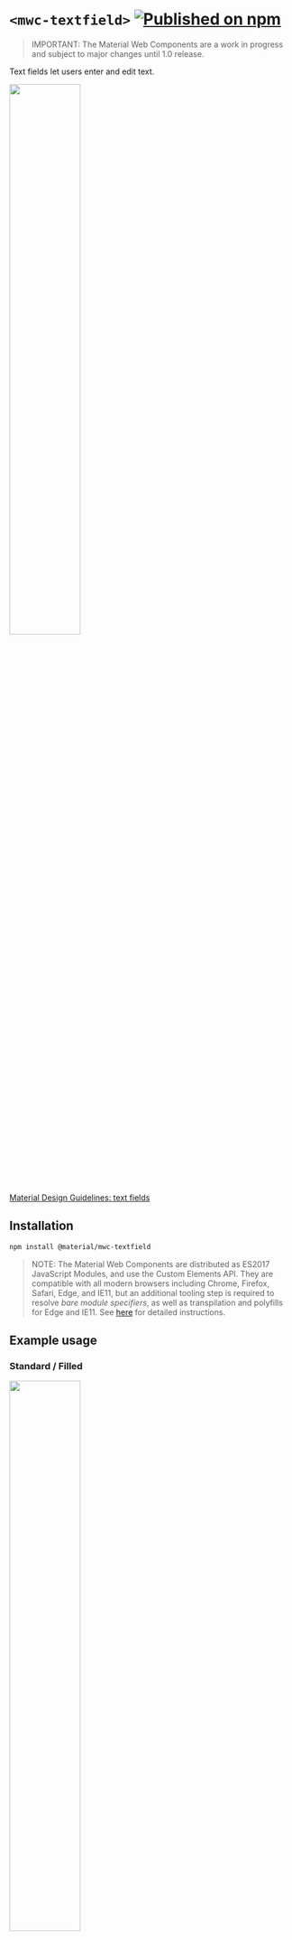 # `<mwc-textfield>` [![Published on npm](https://img.shields.io/npm/v/@material/mwc-textfield.svg)](https://www.npmjs.com/package/@material/mwc-textfield)

> IMPORTANT: The Material Web Components are a work in progress and subject to
> major changes until 1.0 release.

Text fields let users enter and edit text.

<img src="images/standard.png" width="50%">

[Material Design Guidelines: text fields](https://material.io/design/components/text-fields.html)

## Installation

```sh
npm install @material/mwc-textfield
```

> NOTE: The Material Web Components are distributed as ES2017 JavaScript
> Modules, and use the Custom Elements API. They are compatible with all modern
> browsers including Chrome, Firefox, Safari, Edge, and IE11, but an additional
> tooling step is required to resolve *bare module specifiers*, as well as
> transpilation and polyfills for Edge and IE11. See
> [here](https://github.com/material-components/material-components-web-components#quick-start)
> for detailed instructions.

## Example usage

### Standard / Filled

<img src="images/standard.png" width="50%">

```html
<mwc-textfield label="My Textfield"></mwc-textfield>

<script type="module">
  import '@material/mwc-textfield';
</script>
```

### Icon - Leading

<img src="images/icon-leading.png" width="50%">

```html
<mwc-textfield label="My Textfield" icon="event"></mwc-textfield>

<script type="module">
  import '@material/mwc-textfield';
  import '@material/mwc-icon/mwc-icon-font.js';
</script>
```

### Icon - Trailing

<img src="images/icon-trailing.png" width="50%">

```html
<mwc-textfield label="My Textfield" iconTrailing="delete"></mwc-textfield>

<script type="module">
  import '@material/mwc-textfield';
  import '@material/mwc-icon/mwc-icon-font.js';
</script>
```

### Helper Text

<img src="images/helper.png" width="50%">

```html
<mwc-textfield label="My Textfield" helper="Helper Text"></mwc-textfield>

<script type="module">
  import '@material/mwc-textfield';
</script>
```

### Primary Color

<img src="images/color-primary.png" width="50%">

```html
<style>
  mwc-textfield {
    --mdc-theme-primary: green;
  }
</style>

<mwc-textfield
    label="My Textfield"
    iconTrailing="delete"
    required>
</mwc-textfield>

<script type="module">
  import '@material/mwc-textfield';
  import '@material/mwc-icon/mwc-icon-font.js';
</script>
```

## Variants

### Outlined

<img src="images/outlined.png" width="50%">

```html
<mwc-textfield
    outlined
    label="My Textfield"
    iconTrailing="delete">
</mwc-textfield>

<script type="module">
  import '@material/mwc-textfield';
  import '@material/mwc-icon/mwc-icon-font.js';
</script>
```

#### Shaping Outlined

<img src="images/shape-left.png" width="50%">
<img src="images/shape-right.png" width="50%">
<img src="images/shape-left-right.png" width="50%">

```html
<style>
  mwc-textfield.left {
    --mdc-notched-outline-leading-width: 28px;
    --mdc-notched-outline-leading-border-radius: 28px 0 0 28px;
  }

  mwc-textfield.right {
    --mdc-notched-outline-trailing-border-radius: 0 28px 28px 0;
  }
</style>

<mwc-textfield
    class="left";
    label="My Textfield"
    iconTrailing="delete"
    outlined>
</mwc-textfield>

<mwc-textfield
    class="right";
    label="My Textfield"
    iconTrailing="delete"
    outlined>
</mwc-textfield>

<mwc-textfield
    class="left right";
    label="My Textfield"
    iconTrailing="delete"
    outlined>
</mwc-textfield>

<script type="module">
  import '@material/mwc-textfield';
  import '@material/mwc-icon/mwc-icon-font.js';
</script>
```

### Fullwidth

<img src="images/fullwidth.png" width="50%">

```html
<!-- Note: Fullwidth does not support label; only placeholder -->
<mwc-textfield fullwidth placeholder="Standard" helper="Helper Text"></mwc-textfield>

<script type="module">
  import '@material/mwc-textfield';
</script>
```

## API

### Properties/Attributes

| Name                | Type           | Description
| ------------------- | -------------- |------------
| `value`             | `string`       | The input control's value.
| `type`              | `TypeKeyword*` | A string specifying the type of control to render.
| `label`             | `string`       | Sets floating label value.
| `placeholder`       | `string`       | Sets disappearing input placeholder.
| `icon`              | `string`       | Leading icon to display in input. See [`mwc-icon`](https://github.com/material-components/material-components-web-components/tree/master/packages/icon).
| `iconTrailing`      | `string`       | Trailing icon to display in input. See [`mwc-icon`](https://github.com/material-components/material-components-web-components/tree/master/packages/icon).
| `disabled`          | `boolean`      | Whether or not the input should be disabled.
| `required`          | `boolean`      | Displays error state if value is empty and input is blurred.
| `maxlength`         | `number`       | Maximum length to accept input.
| `charCounter`       | `boolean`      | **Note: requries `maxlength` to be set.** Display character counter with max length.
| `outlined`          | `boolean`      | Whether or not to show the material outlined variant.
| `fullwidth`         | `boolean`      | Whether or not to make the input fullwidth. No longer displays `label`; only `placeholder` and `helper`.
| `helper`            | `string`       | Helper text to display below the input. Display default only when focused.
| `helperPersistent`  | `boolean`      | Always show the helper text despite focus.

\*  `TypeKeyword` is exported by `mwc-textfield` and `mwc-textfield-base`
```ts
type TypeKeyword =
    'hidden'|'text'|'search'|'tel'|'url'|'email'|'password'|'datetime'|'date'|
    'month'|'week'|'time'|'datetime-local'|'number'|'range'|'color'|'checkbox'|
    'radio'|'file'|'submit'|'image'|'reset'|'button';
```

### CSS Custom Properties

Inherits CSS Custom properties from:
* [`mwc-ripple`](https://github.com/material-components/material-components-web-components/tree/master/packages/ripple)
* [`mwc-notched-outline`](https://github.com/material-components/material-components-web-components/tree/master/packages/notched-outline).
* [`mwc-icon`](https://github.com/material-components/material-components-web-components/tree/master/packages/icon)

| Name                                              | Default               | Description
| ------------------------------------------------- | --------------------- |------------
| `--mdc-theme-primary`                             | `#6200ee`             | Color when active of the underline ripple, the outline, and the caret.
| `--mdc-theme-error`                               | `#b00020`             | Color when errored of the underline, the outline, the caret, and the icons.
| `--mdc-text-field-filled-border-radius`           | `4px 4px 0 0`         | Border radius of the standard / filled textfield's background filling.
| `--mdc-text-field-outlined-idle-border-color`     | `rgba(0, 0, 0, 0.38)` | Color of the outlined textfield's  outline when idle.
| `--mdc-text-field-outlined-hover-border-color`    | `rgba(0, 0, 0, 0.87)` | Color of the outlined textfield's outline when hovering.
| `--mdc-text-field-outlined-disabled-border-color` | `rgba(0, 0, 0, 0.06)` | Color of the outlined textfield's outline when disabled.

## Additional references

- [MDC Web textfields](https://material.io/develop/web/components/input-controls/text-field/)

